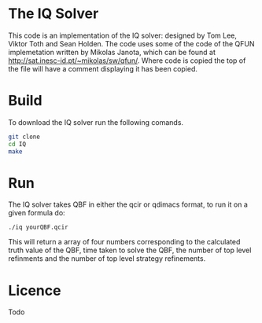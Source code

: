# The IQ Solver

This code is an implementation of the IQ solver: designed by Tom Lee, Viktor Toth and Sean Holden.
The code uses some of the code of the QFUN implemetation written by Mikolas Janota, which can be 
found at http://sat.inesc-id.pt/~mikolas/sw/qfun/. Where code is copied the top of the file will
have a comment displaying it has been copied.

# Build

To download the IQ solver run the following comands.

```bash
git clone 
cd IQ
make
```

# Run

The IQ solver takes QBF in either the qcir or qdimacs format, to run it on a given formula do:

```
./iq yourQBF.qcir
```

This will return a array of four numbers corresponding to the calculated truth value of the QBF, time 
taken to solve the QBF, the number of top level refinments and the number of top level strategy 
refinements.

# Licence

Todo




